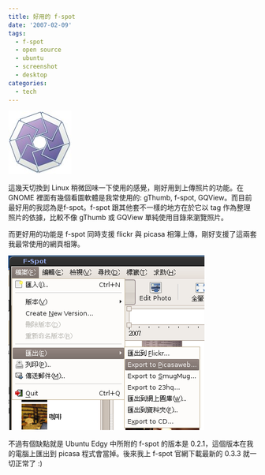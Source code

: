 ```yaml
---
title: 好用的 f-spot
date: '2007-02-09'
tags:
  - f-spot
  - open source
  - ubuntu
  - screenshot
  - desktop
categories:
  - tech
---
```

[![f-spot.jpg](images/0.jpg)](http://www.flickr.com/photos/yurenju/384366136/ "Photo Sharing")  
  
這幾天切換到 Linux 稍微回味一下使用的感覺，剛好用到上傳照片的功能。在 GNOME 裡面有幾個看圖軟體是我常使用的: gThumb, f-spot, GQView。而目前最好用的我認為是f-spot。f-spot 跟其他套不一樣的地方在於它以 tag 作為整理照片的依據，比較不像 gThumb 或 GQView 單純使用目錄來瀏覽照片。  
  
而更好用的功能是 f-spot 同時支援 flickr 與 picasa 相簿上傳，剛好支援了這兩套我最常使用的網頁相簿。  
  
[![f-spot screenshot](images/1.png)](http://www.flickr.com/photos/yurenju/384373599/ "Photo Sharing")  
  
不過有個缺點就是 Ubuntu Edgy 中所附的 f-spot 的版本是 0.2.1，這個版本在我的電腦上匯出到 picasa 程式會當掉。後來我上 f-spot 官網下載最新的 0.3.3 就一切正常了 :)